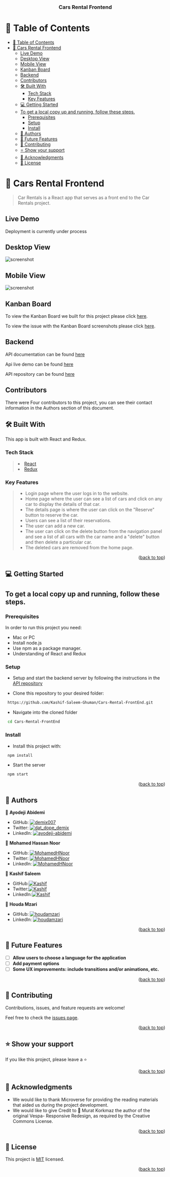 <a name="readme-top"></a>

<div align="center">
  <h3><b>Cars Rental Frontend</b></h3>
</div>
<a name="readme-top"></a>

<!-- TABLE OF CONTENTS -->

# 📗 Table of Contents

- [📗 Table of Contents](#-table-of-contents)
- [📖 Cars Rental Frontend ](#-cars-rental-frontend-)
	- [Live Demo](#live-demo)
	- [Desktop View](#desktop-view)
	- [Mobile View](#mobile-view)
	- [Kanban Board](#kanban-board)
	- [Backend](#backend)
	- [Contributors](#contributors)
	- [🛠 Built With ](#-built-with-)
		- [Tech Stack ](#tech-stack-)
		- [Key Features ](#key-features-)
	- [💻 Getting Started ](#-getting-started-)
	- [To get a local copy up and running, follow these steps.](#to-get-a-local-copy-up-and-running-follow-these-steps)
		- [Prerequisites](#prerequisites)
		- [Setup](#setup)
		- [Install](#install)
	- [👥 Authors ](#-authors-)
	- [🔭 Future Features ](#-future-features-)
	- [🤝 Contributing ](#-contributing-)
	- [⭐️ Show your support ](#️-show-your-support-)
	- [🙏 Acknowledgments ](#-acknowledgments-)
	- [📝 License ](#-license-)

<!-- PROJECT DESCRIPTION -->

# 📖 Cars Rental Frontend <a name="about-project"></a>

> Car Rentals is a React app that serves as a front end to the Car Rentals project.

## Live Demo 

Deployment is currently under process

## Desktop View

![screenshot](./src/assets/desktop.png)

## Mobile View

![screenshot](./src/assets/mobile.png)

## Kanban Board

To view the Kanban Board we built for this project please click [here](https://github.com/users/demix007/projects/3).

To view the issue with the Kanban Board screenshots please click [here](https://github.com/demix007/car-rentals-backend/issues/18).

## Backend

API documentation can be found [here](https://documenter.getpostman.com/view/26901652/2s93eZyBwq)

Api live demo can be found [here](https://cars-api.up.railway.app/)

API repository can be found [here](https://github.com/Kashif-Saleem-Ghuman/car-rentals-backend)

## Contributors

There were Four contributors to this project, you can see their contact information in the Authors section of this document.

## 🛠 Built With <a name="built-with"></a>

This app is built with React and Redux.

### Tech Stack <a name="tech-stack"></a>

> <li><a href="https://reactjs.org/">React</a></li>
> <li><a href="https://redux.js.org/">Redux</a></li>

### Key Features <a name="key-features"></a>

> - Login page where the user logs in to the website.
> - Home page where the user can see a list of cars and click on any car to display the details of that car.
> - The details page is where the user can click on the "Reserve" button to reserve the car.
> - Users can see a list of their reservations.
> - The user can add a new car.
> - The user can click on the delete button from the navigation panel and see a list of all cars with the car name and a "delete" button and then delete a particular car.
> - The deleted cars are removed from the home page.

<p align="right">(<a href="#readme-top">back to top</a>)</p>

<!-- GETTING STARTED -->

## 💻 Getting Started <a name="getting-started"></a>

## To get a local copy up and running, follow these steps.

### Prerequisites

In order to run this project you need:

- Mac or PC
- Install node.js
- Use npm as a package manager.
- Understanding of React and Redux

### Setup

- Setup and start the backend server by following the instructions in the [API repository](https://github.com/Kashif-Saleem-Ghuman/car-rentals-backend)

- Clone this repository to your desired folder:

```sh
 https://github.com/Kashif-Saleem-Ghuman/Cars-Rental-FrontEnd.git
```

- Navigate into the cloned folder

```sh
 cd Cars-Rental-FrontEnd

```

### Install

- Install this project with:

```sh
 npm install
```

- Start the server

```sh
 npm start
```

<p align="right">(<a href="#readme-top">back to top</a>)</p>

<!-- AUTHORS -->

## 👥 Authors <a name="authors"></a>

👤 **Ayodeji Abidemi**

- GitHub: [![demix007](https://img.shields.io/badge/-demix007-white?logo=GitHub&logoColor=181717&style=plastic)](https://github.com/demix007)
- Twitter: [![dat_dope_demix](https://img.shields.io/badge/-dat_dope_demix-blue?logo=Twitter&logoColor=skyBlue&style=plastic)](https://twitter.com/dat_dope_demix)
- LinkedIn: [![ayodeji-abidemi](https://img.shields.io/badge/-AyodejiAbidemi-white?logo=LinkedIn&logoColor=181717&style=plastic)](https://linkedin.com/in/ayodeji-abidemi)

👤 **Mohamed Hassan Noor**

- GitHub: [![MohamedHNoor](https://img.shields.io/badge/-MohamedHNoor-white?logo=GitHub&logoColor=181717&style=plastic)](https://github.com/MohamedHNoor)
- Twitter: [![MohamedHNoor](https://img.shields.io/badge/-MohamedHNoor-blue?logo=Twitter&logoColor=skyBlue&style=plastic)](https://twitter.com/MohamedHNoor)
- LinkedIn: [![MohamedHNoor](https://img.shields.io/badge/-MohamedHNoor-white?logo=LinkedIn&logoColor=181717&style=plastic)](https://www.linkedin.com/in/mohamedhnoor/)

👤 **Kashif Saleem**

- GitHub:[![Kashif](https://img.shields.io/badge/-Kashif-white?logo=GitHub&logoColor=181717&style=plastic)](https://github.com/Kashif-Saleem-Ghuman)
- Twitter:[![Kashif](https://img.shields.io/badge/-Kashif-blue?logo=Twitter&logoColor=skyBlue&style=plastic)](https://twitter.com/Kashif14Saleem)
- LinkedIn:[![Kashif](https://img.shields.io/badge/-Kashif-white?logo=LinkedIn&logoColor=181717&style=plastic)](https://www.linkedin.com/in/kashifsaleemghuman/)

👤 **Houda Mzari**

- GitHub: [![houdamzari](https://img.shields.io/badge/-houdamzari-white?logo=GitHub&logoColor=181717&style=plastic)](https://github.com/houdamzari/)
- LinkedIn: [![houdamzari](https://img.shields.io/badge/-houdamzari-white?logo=LinkedIn&logoColor=181717&style=plastic)](https://www.linkedin.com/in/houda-mzari/)

<p align="right">(<a href="#readme-top">back to top</a>)</p>

<!-- FUTURE FEATURES -->

## 🔭 Future Features <a name="future-features"></a>

- [ ] **Allow users to choose a language for the application**
- [ ] **Add payment options**
- [ ] **Some UX improvements: include transitions and/or animations, etc.**

<p align="right">(<a href="#readme-top">back to top</a>)</p>

<!-- CONTRIBUTING -->

## 🤝 Contributing <a name="contributing"></a>

Contributions, issues, and feature requests are welcome!

Feel free to check the [issues page](https://github.com/houdamzari/Cars-Rental-FrontEnd/issues).

<p align="right">(<a href="#readme-top">back to top</a>)</p>

<!-- SUPPORT -->

## ⭐️ Show your support <a name="support"></a>

If you like this project, please leave a ⭐️

<p align="right">(<a href="#readme-top">back to top</a>)</p>

<!-- ACKNOWLEDGEMENTS -->

## 🙏 Acknowledgments <a name="acknowledgements"></a>

- We would like to thank Microverse for providing the reading materials that aided us during the project development.
- We would like to give Credit to 🙏 Murat Korkmaz the author of the original Vespa- Responsive Redesign, as required by the Creative Commons License.

<p align="right">(<a href="#readme-top">back to top</a>)</p>

<!-- LICENSE -->

## 📝 License <a name="license"></a>

This project is [MIT](./LICENSE) licensed.

<p align="right">(<a href="#readme-top">back to top</a>)</p>
